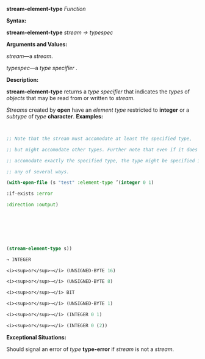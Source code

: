 **stream-element-type** *Function* 



**Syntax:** 



**stream-element-type** *stream → typespec* 



**Arguments and Values:** 



*stream*—a *stream*. 



*typespec*—a *type specifier* . 



**Description:** 



**stream-element-type** returns a *type specifier* that indicates the *types* of *objects* that may be read from or written to *stream*. 



*Streams* created by **open** have an *element type* restricted to **integer** or a *subtype* of *type* **character**. **Examples:**
```lisp
 

;; Note that the stream must accomodate at least the specified type, 

;; but might accomodate other types. Further note that even if it does 

;; accomodate exactly the specified type, the type might be specified in 

;; any of several ways. 

(with-open-file (s "test" :element-type ’(integer 0 1) 

:if-exists :error 

:direction :output) 



 

 

(stream-element-type s)) 

→ INTEGER 

<i><sup>or</sup>→</i> (UNSIGNED-BYTE 16) 

<i><sup>or</sup>→</i> (UNSIGNED-BYTE 8) 

<i><sup>or</sup>→</i> BIT 

<i><sup>or</sup>→</i> (UNSIGNED-BYTE 1) 

<i><sup>or</sup>→</i> (INTEGER 0 1) 

<i><sup>or</sup>→</i> (INTEGER 0 (2)) 


```
**Exceptional Situations:** 



Should signal an error of *type* **type-error** if *stream* is not a *stream*. 



